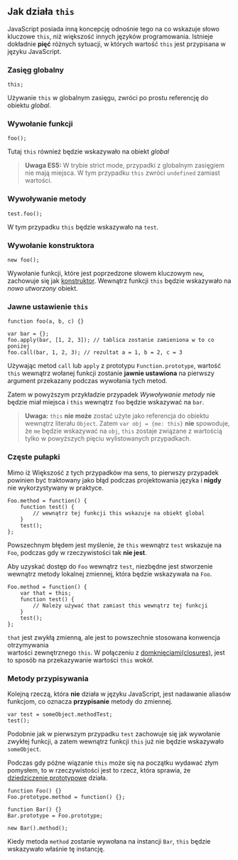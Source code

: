 ## Jak działa `this`

JavaScript posiada inną koncepcję odnośnie tego na co wskazuje słowo kluczowe 
`this`, niż większość innych języków programowania. Istnieje dokładnie 
**pięć** różnych sytuacji, w których wartość `this` jest przypisana w języku JavaScript.

### Zasięg globalny

    this;

Używanie `this` w globalnym zasięgu, zwróci po prostu referencję do obiektu *global*.

### Wywołanie funkcji

    foo();

Tutaj `this` również będzie wskazywało na obiekt *global*

> **Uwaga ES5:** W trybie strict mode, przypadki z globalnym zasięgiem nie mają miejsca.
> W tym przypadku `this` zwróci `undefined` zamiast wartości.

### Wywoływanie metody

    test.foo(); 

W tym przypadku `this` będzie wskazywało na `test`.

### Wywołanie konstruktora

    new foo(); 

Wywołanie funkcji, które jest poprzedzone słowem kluczowym `new`, zachowuje się 
jak [konstruktor](#function.constructors). Wewnątrz funkcji `this` będzie 
wskazywało na *nowo utworzony* obiekt.

### Jawne ustawienie `this`

    function foo(a, b, c) {}
                          
    var bar = {};
    foo.apply(bar, [1, 2, 3]); // tablica zostanie zamieniona w to co poniżej
    foo.call(bar, 1, 2, 3); // rezultat a = 1, b = 2, c = 3

Używając metod `call` lub `apply` z prototypu `Function.prototype`, wartość `this` 
wewnątrz wołanej funkcji zostanie **jawnie ustawiona** na pierwszy argument przekazany 
podczas wywołania tych metod.

Zatem w powyższym przykładzie przypadek *Wywoływanie metody* nie będzie miał 
miejsca i `this` wewnątrz `foo` będzie wskazywać na `bar`.

> **Uwaga:** `this` **nie może** zostać użyte jako referencja do obiektu wewnątrz literału 
> `Object`. Zatem `var obj = {me: this}` **nie** spowoduje, że `me` będzie wskazywać na `obj`,
> `this` zostaje związane z wartością tylko w powyższych pięciu wylistowanych przypadkach.

### Częste pułapki

Mimo iż Większość z tych przypadków ma sens, to pierwszy przypadek powinien być 
traktowany jako błąd podczas projektowania języka i **nigdy** nie wykorzystywany 
w praktyce.

    Foo.method = function() {
        function test() {
            // wewnątrz tej funkcji this wskazuje na obiekt global
        }
        test();
    };

Powszechnym błędem jest myślenie, że `this` wewnątrz `test` wskazuje na `Foo`, 
podczas gdy w rzeczywistości tak **nie jest**.

Aby uzyskać dostęp do `Foo` wewnątrz `test`, niezbędne jest stworzenie wewnątrz 
metody lokalnej zmiennej, która będzie wskazywała na `Foo`.

    Foo.method = function() {
        var that = this;
        function test() {
            // Należy używać that zamiast this wewnątrz tej funkcji
        }
        test();
    };

`that` jest zwykłą zmienną, ale jest to powszechnie stosowana konwencja otrzymywania  
wartości zewnętrznego `this`. W połączeniu z [domknięciami(closures)](#function.closures), 
jest to sposób na przekazywanie wartości `this` wokół.

### Metody przypisywania

Kolejną rzeczą, która **nie** działa w języku JavaScript, jest nadawanie aliasów 
funkcjom, co oznacza **przypisanie** metody do zmiennej.

    var test = someObject.methodTest;
    test();

Podobnie jak w pierwszym przypadku `test` zachowuje się jak wywołanie zwykłej 
funkcji, a zatem wewnątrz funkcji `this` już nie będzie wskazywało `someObject`.

Podczas gdy późne wiązanie `this` może się na początku wydawać złym pomysłem, 
to w rzeczywistości jest to rzecz, która sprawia, że 
[dziedziczenie prototypowe](#object.prototype) działa.

    function Foo() {}
    Foo.prototype.method = function() {};

    function Bar() {}
    Bar.prototype = Foo.prototype;

    new Bar().method();

Kiedy metoda `method` zostanie wywołana na instancji `Bar`, `this` będzie 
wskazywało właśnie tę instancję.

